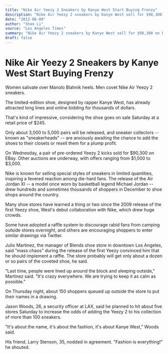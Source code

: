 ```yaml
---
title: "Nike Air Yeezy 2 Sneakers by Kanye West Start Buying Frenzy"
description: "Nike Air Yeezy 2 sneakers by Kanye West sell for $90,300 on EBay. Only about 3,000 to 5,000 pairs will be released. Sneaker collectors are anxiously awaiting the chance to add the shoes to their close..."
date: "2012-06-09"
author: "Shan Li"
source: "Los Angeles Times"
summary: "Nike Air Yeezy 2 sneakers by Kanye West sell for $90,300 on EBay. Only about 3,000 to 5,000 pairs will be released. Sneaker collectors are anxiously awaiting the chance to add the shoes to their closets or resell them."
draft: false
---
```


# Nike Air Yeezy 2 Sneakers by Kanye West Start Buying Frenzy

Women salivate over Manolo Blahnik heels. Men covet Nike Air Yeezy 2 sneakers.

The limited-edition shoe, designed by rapper Kanye West, has already attracted long lines and online bidding for thousands of dollars.

That's kind of impressive, considering the shoe goes on sale Saturday at a retail price of $245.

Only about 3,000 to 5,000 pairs will be released, and sneaker collectors -- known as "sneakerheads" -- are anxiously awaiting the chance to add the shoes to their closets or resell them for a plump profit.

On Wednesday, a pair of pre-ordered Yeezy 2 kicks sold for $90,300 on EBay. Other auctions are underway, with offers ranging from $1,000 to $3,000.

Nike is known for selling special styles of sneakers in limited quantities, inspiring a fevered reaction among die-hard fans. The release of the Air Jordan XI -- a model once worn by basketball legend Michael Jordan -- drew hundreds and sometimes thousands of shoppers in December to shoe shops around the country.

Many shoe stores have learned a thing or two since the 2009 release of the first Yeezy shoe, West's debut collaboration with Nike, which drew huge crowds.

Some have adopted a raffle system to discourage rabid fans from camping outside stores overnight, and others are encouraging shoppers to enter similar drawings via Twitter.

Julio Martinez, the manager of Blends shoe store in downtown Los Angeles, said "mass chaos" during the release of the first Yeezy convinced him that he should implement a raffle. The store probably will get only about a dozen or so pairs of the coveted shoe, he said.

"Last time, people were lined up around the block and sleeping outside," Martinez said. "It's crazy everywhere. We are trying to keep it as calm as possible."

On Thursday night, about 150 shoppers queued up outside the store to put their names in a drawing.

Jason Woods, 26, a security officer at LAX, said he planned to hit about five stores Saturday to increase the odds of adding the Yeezy 2 to his collection of more than 100 sneakers.

"It's about the name, it's about the fashion, it's about Kanye West," Woods said.

His friend, Larry Stenson, 35, nodded in agreement. "Fashion is everything!" he shouted.
